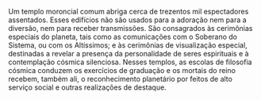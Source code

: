 ﻿Um templo moroncial comum abriga cerca de trezentos mil espectadores assentados. Esses edifícios não são usados para a adoração nem para a diversão, nem para receber transmissões. São consagrados às cerimônias especiais do planeta, tais como as comunicações com o Soberano do Sistema, ou com os Altíssimos; e às cerimônias de visualização especial, destinadas a revelar a presença da personalidade de seres espirituais e à contemplação cósmica silenciosa. Nesses templos, as escolas de filosofia cósmica conduzem os exercícios de graduação e os mortais do reino recebem, também ali, o reconhecimento planetário por feitos de alto serviço social e outras realizações de destaque.